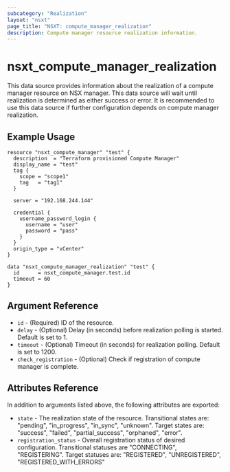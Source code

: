 ```yaml
---
subcategory: "Realization"
layout: "nsxt"
page_title: "NSXT: compute_manager_realization"
description: Compute manager resource realization information.
---
```


# nsxt_compute_manager_realization

This data source provides information about the realization of a compute manager resource on NSX manager. This data source will wait until realization is determined as either success or error. It is recommended to use this data source if further configuration depends on compute manager realization.

## Example Usage

```hcl
resource "nsxt_compute_manager" "test" {
  description  = "Terraform provisioned Compute Manager"
  display_name = "test"
  tag {
    scope = "scope1"
    tag   = "tag1"
  }

  server = "192.168.244.144"

  credential {
    username_password_login {
      username = "user"
      password = "pass"
    }
  }
  origin_type = "vCenter"
}

data "nsxt_compute_manager_realization" "test" {
  id      = nsxt_compute_manager.test.id
  timeout = 60
}
```

## Argument Reference

* `id` - (Required) ID of the resource.
* `delay` - (Optional) Delay (in seconds) before realization polling is started. Default is set to 1.
* `timeout` - (Optional) Timeout (in seconds) for realization polling. Default is set to 1200.
* `check_registration` - (Optional) Check if registration of compute manager is complete.

## Attributes Reference

In addition to arguments listed above, the following attributes are exported:

* `state` - The realization state of the resource. Transitional states are: "pending", "in_progress", "in_sync", "unknown". Target states are: "success", "failed", "partial_success", "orphaned", "error".
* `registration_status` - Overall registration status of desired configuration. Transitional statuses are "CONNECTING", "REGISTERING". Target statuses are: "REGISTERED", "UNREGISTERED", "REGISTERED_WITH_ERRORS" 